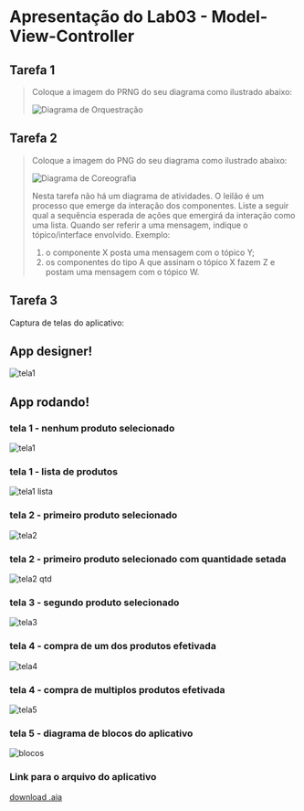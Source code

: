 # Apresentação do Lab03 - Model-View-Controller

## Tarefa 1
> Coloque a imagem do PRNG do seu diagrama como ilustrado abaixo:
> 
> ![Diagrama de Orquestração](images/orquestracao.png)

## Tarefa 2
> Coloque a imagem do PNG do seu diagrama como ilustrado abaixo:
>
> ![Diagrama de Coreografia](images/coreografia.png)
>
> Nesta tarefa não há um diagrama de atividades. O leilão é um processo que emerge da interação dos componentes. Liste a seguir qual a sequência esperada de ações que emergirá da interação como uma lista. Quando ser referir a uma mensagem, indique o tópico/interface envolvido. Exemplo:
> 1. o componente X posta uma mensagem com o tópico Y;
> 2. os componentes do tipo A que assinam o tópico X fazem Z e postam uma mensagem com o tópico W.

## Tarefa 3
Captura de telas do aplicativo:  

## App designer!
![tela1](images/img1ivt.png)

## App rodando!
### tela 1 - nenhum produto selecionado  
![tela1](images/img1.jpeg)
### tela 1 - lista de produtos  
![tela1 lista](images/img2.jpeg)  
### tela 2 - primeiro produto selecionado
![tela2](images/img3.jpeg)
### tela 2 - primeiro produto selecionado com quantidade setada
![tela2 qtd](images/img4.jpeg)
### tela 3 - segundo produto selecionado
![tela3](images/img5.jpeg)
### tela 4 - compra de um dos produtos efetivada
![tela4](images/img6.jpeg)
### tela 4 - compra de multiplos produtos efetivada
![tela5](images/img7.jpeg)
### tela 5 - diagrama de blocos do aplicativo
![blocos](images/blocks.png)

### Link para o arquivo do aplicativo
[download .aia](app/Tarefa_3.aia)